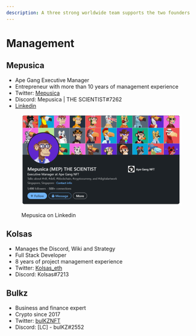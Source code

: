 ```yaml
---
description: A three strong worldwide team supports the two founders
---
```


# Management

## Mepusica

* Ape Gang Executive Manager
* Entrepreneur with more than 10 years of management experience
* Twitter: [Mepusica](https://twitter.com/mepusica)
* Discord: Mepusica | THE SCIENTIST#7262
* [Linkedin](https://www.linkedin.com/in/mepusica-the-scientist-389411226/)

<figure><img src="../.gitbook/assets/Mep_linkedin (3).png" alt=""><figcaption><p>Mepusica on Linkedin</p></figcaption></figure>

## Kolsas

* Manages the Discord, Wiki and Strategy
* Full Stack Developer
* 8 years of project management experience
* Twitter: [Kolsas\_eth](https://twitter.com/kolsas\_eth)
* Discord: Kolsas#7213

## Bulkz

* Business and finance expert
* Crypto since 2017
* Twitter: [bulKZNFT](https://twitter.com/bulKZNFT)
* Discord: \[LC] - bulKZ#2552
